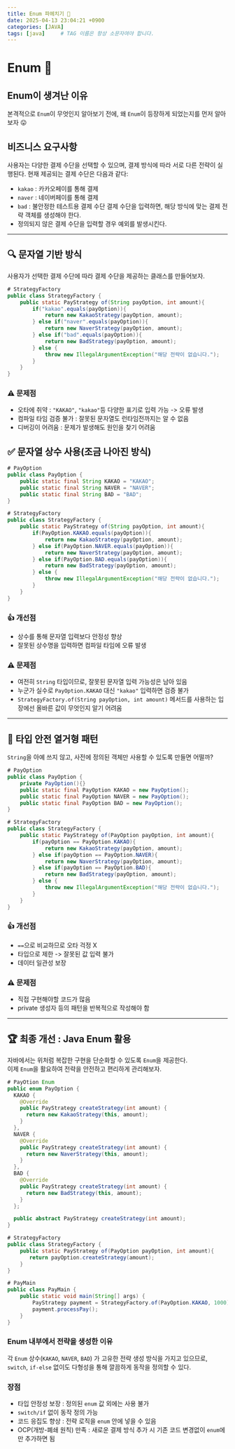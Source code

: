 ```yaml
---
title: Enum 파헤치기 🧹
date: 2025-04-13 23:04:21 +0900
categories: [JAVA]
tags: [java]     # TAG 이름은 항상 소문자여야 합니다.
---
```

# Enum 🧾

## Enum이 생겨난 이유
본격적으로 `Enum`이 무엇인지 알아보기 전에, 왜 `Enum`이 등장하게 되었는지를 먼저 알아보자 😛

## 비즈니스 요구사항
사용자는 다양한 결제 수단을 선택할 수 있으며, 결제 방식에 따라 서로 다른 전략이 실행된다.
현재 제공되는 결제 수단은 다음과 같다:
- `kakao` : 카카오페이를 통해 결제
- `naver` : 네이버페이를 통해 결제
- `bad` : 불안정한 테스트용 결제 수단
결제 수단을 입력하면, 해당 방식에 맞는 결제 전략 객체를 생성해야 한다.
- 정의되지 않은 결제 수단을 입력할 경우 예외를 발생시킨다.

---

## 🔍 문자열 기반 방식
사용자가 선택한 결제 수단에 따라 결제 수단을 제공하는 클래스를 만들어보자.

```java
# StrategyFactory
public class StrategyFactory {
    public static PayStrategy of(String payOption, int amount){
        if("kakao".equals(payOption)){
            return new KakaoStrategy(payOption, amount);
        } else if("naver".equals(payOption)){
            return new NaverStrategy(payOption, amount);
        } else if("bad".equals(payOption)){
            return new BadStrategy(payOption, amount);
        } else {
            throw new IllegalArgumentException("해당 전략이 없습니다.");
        }
    }
}
```

### ⚠️ 문제점
- 오타에 취약 : `"KAKAO"`, `"kakao"`등 다양한 표기로 입력 가능 -> 오류 발생
- 컴파일 타임 검증 불가 : 잘못된 문자열도 런타임전까지는 알 수 없음
- 디버깅이 어려움 : 문제가 발생해도 원인을 찾기 어려움

## ✅ 문자열 상수 사용(조금 나아진 방식)

```java
# PayOption
public class PayOption {
    public static final String KAKAO = "KAKAO";
    public static final String NAVER = "NAVER";
    public static final String BAD = "BAD";
}

```

```java
# StrategyFactory
public class StrategyFactory {
    public static PayStrategy of(String payOption, int amount){
        if(PayOption.KAKAO.equals(payOption)){
            return new KakaoStrategy(payOption, amount);
        } else if(PayOption.NAVER.equals(payOption)){
            return new NaverStrategy(payOption, amount);
        } else if(PayOption.BAD.equals(payOption)){
            return new BadStrategy(payOption, amount);
        } else {
            throw new IllegalArgumentException("해당 전략이 없습니다.");
        }
    }
}
```

### 👍 개선점
- 상수를 통해 문자열 입력보다 안정성 향상
- 잘못된 상수명을 입력하면 컴파일 타임에 오류 발생

### ⚠️ 문제점
- 여전히 `String` 타입이므로, 잘못된 문자열 입력 가능성은 남아 있음
- 누군가 실수로 `PayOption.KAKAO` 대신 `"kakao"` 입력하면 검증 불가
- `StrategyFactory.of(String payOption, int amount)` 메서드를 사용하는 입장에선 올바른 값이 무엇인지 알기 어려움

---

## 🔐  타입 안전 열거형  패턴
`String`을 아예 쓰지 않고, 사전에 정의된 객체만 사용할 수 있도록 만들면 어떨까?

```java
# PayOption
public class PayOption {
    private PayOption(){}
    public static final PayOption KAKAO = new PayOption();
    public static final PayOption NAVER = new PayOption();
    public static final PayOption BAD = new PayOption();
}

```

```java
# StrategyFactory
public class StrategyFactory {
    public static PayStrategy of(PayOption payOption, int amount){
        if(payOption == PayOption.KAKAO){
            return new KakaoStrategy(payOption, amount);
        } else if(payOption == PayOption.NAVER){
            return new NaverStrategy(payOption, amount);
        } else if(payOption == PayOption.BAD){
            return new BadStrategy(payOption, amount);
        } else {
            throw new IllegalArgumentException("해당 전략이 없습니다.");
        }
    }
}
```

### 👍 개선점
- `==`으로 비교하므로 오타 걱정 X
- 타입으로 제한 -> 잘못된 값 입력 불가
- 데이터 일관성 보장

### ⚠️ 문제점
- 직접 구현해야할 코드가 많음
- private 생성자 등의 패턴을 반복적으로 작성해야 함

---

## 🏆 최종 개선 : Java Enum 활용
자바에서는 위처럼 복잡한 구현을 단순화할 수 있도록 `Enum`을 제공한다.<br>
이제 `Enum`을 활요하여 전략을 안전하고 편리하게 관리해보자.

```java
# PayOtion Enum
public enum PayOption {
  KAKAO {
    @Override
    public PayStrategy createStrategy(int amount) {
      return new KakaoStrategy(this, amount);
    }
  },
  NAVER {
    @Override
    public PayStrategy createStrategy(int amount) {
      return new NaverStrategy(this, amount);
    }
  },
  BAD {
    @Override
    public PayStrategy createStrategy(int amount) {
      return new BadStrategy(this, amount);
    }
  };

  public abstract PayStrategy createStrategy(int amount);
}
```

```java
# StrategyFactory
public class StrategyFactory {
    public static PayStrategy of(PayOption payOption, int amount){
       return payOption.createStrategy(amount);
    }
}
```

```java
# PayMain
public class PayMain {
    public static void main(String[] args) {
        PayStrategy payment = StrategyFactory.of(PayOption.KAKAO, 1000);
        payment.processPay();
    }
}

```

### Enum 내부에서 전략을 생성한 이유
각 `Enum` 상수(`KAKAO`, `NAVER`, `BAD`) 가 고유한 전략 생성 방식을 가지고 있으므로, `switch`, `if-else` 없이도 다형성을 통해 깔끔하게 동작을 정의할 수 있다.

### 장점
- 타입 안정성 보장 : 정의된 `enum` 값 외에는 사용 불가
- `switch/if` 없이 동작 정의 가능
- 코드 응집도 향상 : 전략 로직을 `enum` 안에 넣을 수 있음
- OCP(개방-폐쇄 원칙) 만족 : 새로운 결제 방식 추가 시 기존 코드 변경없이 `enum`에만 추가하면 됨


